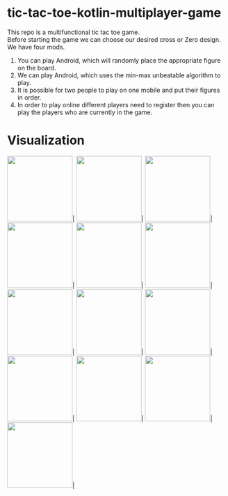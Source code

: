 # tic-tac-toe-kotlin-multiplayer-game
This repo is a multifunctional tic tac toe game.\
Before starting the game we can choose our desired cross or Zero design. We have four mods.
1) You can play Android, which will randomly place the appropriate figure on the board.
2) We can play Android, which uses the min-max unbeatable algorithm to play.
3) It is possible for two people to play on one mobile and put their figures in order.
4) In order to play online different players need to register then you can play the players who are currently in the game.
# Visualization
<img src="https://user-images.githubusercontent.com/51026202/106394447-1b98f800-6416-11eb-9706-040ba6f8de6a.png" width="150">|
<img src="https://user-images.githubusercontent.com/51026202/106394548-8c401480-6416-11eb-9d7d-97d6ca58b197.png" width="150">|
<img src="https://user-images.githubusercontent.com/51026202/106394580-c3aec100-6416-11eb-80bc-2a0d7d356fda.png" width="150">|
<img src="https://user-images.githubusercontent.com/51026202/106394608-df19cc00-6416-11eb-9a8e-38fda9377f45.png" width="150">|
<img src="https://user-images.githubusercontent.com/51026202/106394632-f953aa00-6416-11eb-8f5c-fc7b7366a6ca.png" width="150">|
<img src="https://user-images.githubusercontent.com/51026202/106394633-f9ec4080-6416-11eb-9172-694ff6a46046.png" width="150">|
<img src="https://user-images.githubusercontent.com/51026202/106394634-fa84d700-6416-11eb-9532-518f293a2334.png" width="150">|
<img src="https://user-images.githubusercontent.com/51026202/106394635-fb1d6d80-6416-11eb-89a1-ed12114a9ca0.png" width="150">|
<img src="https://user-images.githubusercontent.com/51026202/106394637-fb1d6d80-6416-11eb-8e8d-b8b4a2e28c28.png" width="150">|
<img src="https://user-images.githubusercontent.com/51026202/106394638-fbb60400-6416-11eb-96fa-e04babf8a791.png" width="150">|
<img src="https://user-images.githubusercontent.com/51026202/106394639-fbb60400-6416-11eb-8ae0-2618ceeeba07.png" width="150">|
<img src="https://user-images.githubusercontent.com/51026202/106394640-fc4e9a80-6416-11eb-9c02-2b03055414d6.png" width="150">|
<img src="https://user-images.githubusercontent.com/51026202/106394641-fce73100-6416-11eb-9e5b-d5851c1f4079.png" width="150">|
